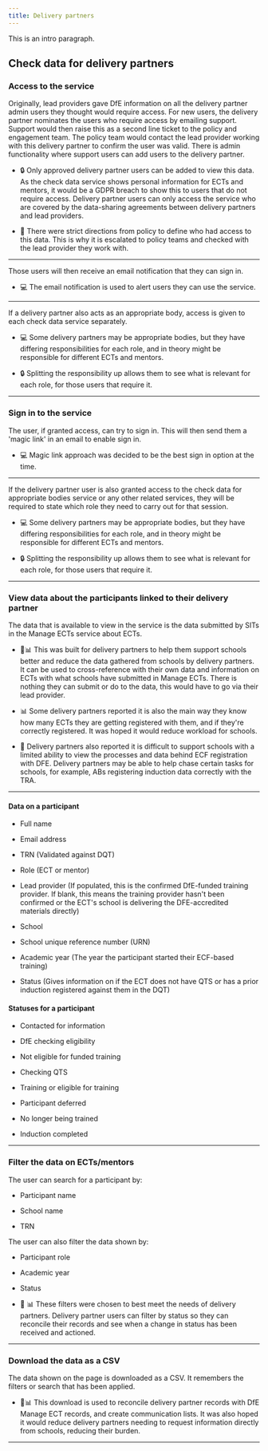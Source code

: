 ```yaml
---
title: Delivery partners
---
```


This is an intro paragraph.

## Check data for delivery partners

### Access to the service

Originally, lead providers gave DfE information on all the delivery
partner admin users they thought would require access. For new users,
the delivery partner nominates the users who require access by emailing
support. Support would then raise this as a second line ticket to the
policy and engagement team. The policy team would contact the lead
provider working with this delivery partner to confirm the user was
valid. There is admin functionality where support users can add users to
the delivery partner.

* 🔒 Only approved delivery partner users can be added to view this data.
As the check data service shows personal information for ECTs and
mentors, it would be a GDPR breach to show this to users that do not
require access. Delivery partner users can only access the service who
are covered by the data-sharing agreements between delivery partners and
lead providers.

* 📜 There were strict directions from policy to define who had access to
this data. This is why it is escalated to policy teams and checked with
the lead provider they work with.

---

Those users will then receive an email notification that they can sign
in.

* 💻 The email notification is used to alert users they can use the
service.

---

If a delivery partner also acts as an appropriate body, access is given
to each check data service separately.

* 💻 Some delivery partners may be appropriate bodies, but they have
differing responsibilities for each role, and in theory might be
responsible for different ECTs and mentors.

* 🔒 Splitting the responsibility up allows them to see what is relevant
for each role, for those users that require it.

---

### Sign in to the service

The user, if granted access, can try to sign in. This will then send
them a 'magic link' in an email to enable sign in.

 * 💻 Magic link approach was decided to be the best sign in option at the
time.

---

If the delivery partner user is also granted access to the check data
for appropriate bodies service or any other related services, they will
be required to state which role they need to carry out for that session.

* 💻 Some delivery partners may be appropriate bodies, but they have
differing responsibilities for each role, and in theory might be
responsible for different ECTs and mentors.

* 🔒 Splitting the responsibility up allows them to see what is relevant
for each role, for those users that require it.

---

### View data about the participants linked to their delivery partner

The data that is available to view in the service is the data submitted
by SITs in the Manage ECTs service about ECTs.

* 🙋📊 This was built for delivery partners to help them support schools
better and reduce the data gathered from schools by delivery partners.
It can be used to cross-reference with their own data and information on
ECTs with what schools have submitted in Manage ECTs. There is nothing
they can submit or do to the data, this would have to go via their lead
provider.

* 📊 Some delivery partners reported it is also the main way they know how
many ECTs they are getting registered with them, and if they're
correctly registered. It was hoped it would reduce workload for
schools.

* 🙋 Delivery partners also reported it is difficult to support schools with
a limited ability to view the processes and data behind ECF registration
with DFE. Delivery partners may be able to help chase certain tasks for
schools, for example, ABs registering induction data correctly with the
TRA.

---

#### Data on a participant

-   Full name

-   Email address

-   TRN (Validated against DQT)

-   Role (ECT or mentor)

-   Lead provider (If populated, this is the confirmed DfE-funded
    training provider. If blank, this means the training provider hasn't
    been confirmed or the ECT's school is delivering the DFE-accredited
    materials directly)

-   School

-   School unique reference number (URN)

-   Academic year (The year the participant started their ECF-based
    training)

-   Status (Gives information on if the ECT does not have QTS or has a
    prior induction registered against them in the DQT)

#### Statuses for a participant

-   Contacted for information

-   DfE checking eligibility

-   Not eligible for funded training

-   Checking QTS

-   Training or eligible for training

-   Participant deferred

-   No longer being trained

-   Induction completed

---

### Filter the data on ECTs/mentors

The user can search for a participant by:

-   Participant name

-   School name

-   TRN

The user can also filter the data shown by:

-   Participant role

-   Academic year

-   Status

* 🙋 📊 These filters were chosen to best meet the needs of delivery
partners. Delivery partner users can filter by status so they can
reconcile their records and see when a change in status has been
received and actioned.

---

### Download the data as a CSV

The data shown on the page is downloaded as a CSV. It remembers the
filters or search that has been applied.

* 🙋📊 This download is used to reconcile delivery partner records with
DfE Manage ECT records, and create communication lists. It was also
hoped it would reduce delivery partners needing to request information
directly from schools, reducing their burden.

---